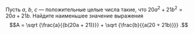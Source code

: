 Пусть $a,$ $b,$ $c$ — положительные целые числа такие, что $20a^2 +21b^2 = 20a +21b.$ Найдите наименьшее значение выражения $$A = \sqrt {\frac{a}{{b(20a + 21)}}}  + \sqrt {\frac{b}{{a(20 + 21b)}}} .$$